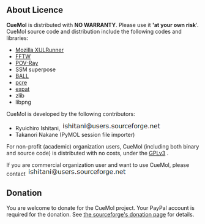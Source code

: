 ## About Licence
**CueMol** is distributed with **NO WARRANTY**.
Please use it **'at your own risk**'.
CueMol source code and distribution include the following codes and libraries:
*  [Mozilla XULRunner](../../en/https://developer.mozilla.org/ja/docs/XULRunner)
*  [FFTW](http://www.fftw.org)
*  [POV-Ray](http://www.povray.org)
*  SSM superpose
*  [BALL](http://www.ball-project.org/)
*  [pcre](http://www.pcre.org)
*  [expat](http://expat.sourceforge.net/)
*  zlib
*  libpng

CueMol is developed by the following contributors:
*  Ryuichiro Ishitani, ![mm1](../../assets/images/Licence/mm1.png)![mm2](../../assets/images/Licence/mm2.png)
*  Takanori Nakane (PyMOL session file importer)

For non-profit (academic) organization users,
CueMol (including both binary and source code) is distributed with no costs,
under the [GPLv3](http://opensource.org/licenses/GPL-3.0) .

If you are commercial organization user and want to use CueMol,
please contact
![mm1](../../assets/images/Licence/mm1.png)![mm2](../../assets/images/Licence/mm2.png)

## Donation

You are welcome to donate for the CueMol project.
Your PayPal account is required for the donation.
See [the sourceforge's donation page](../../donate/group_id=103302) for details.